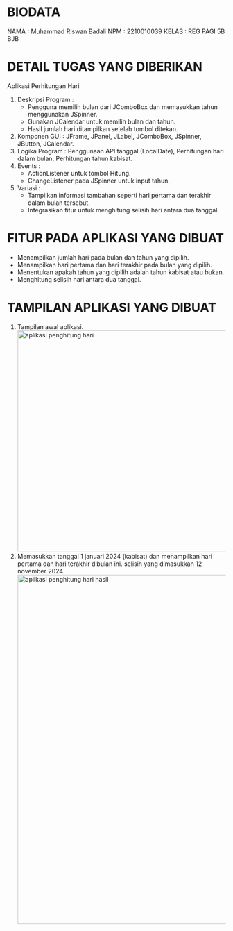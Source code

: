 # BIODATA 
NAMA  : Muhammad Riswan Badali
NPM   : 2210010039
KELAS : REG PAGI 5B BJB

# DETAIL TUGAS YANG DIBERIKAN
Aplikasi Perhitungan Hari<br>
1. Deskripsi Program :<br>
   - Pengguna memilih bulan dari JComboBox dan memasukkan tahun menggunakan JSpinner.<br>
   - Gunakan JCalendar untuk memilih bulan dan tahun.<br>
   - Hasil jumlah hari ditampilkan setelah tombol ditekan.<br>
2. Komponen GUI : JFrame, JPanel, JLabel, JComboBox, JSpinner, JButton, JCalendar.<br>
3. Logika Program : Penggunaan API tanggal (LocalDate), Perhitungan hari dalam bulan, Perhitungan tahun kabisat.<br>
4. Events :<br>
   - ActionListener untuk tombol Hitung.<br>
   - ChangeListener pada JSpinner untuk input tahun.<br>
5. Variasi :<br>
   - Tampilkan informasi tambahan seperti hari pertama dan terakhir dalam bulan tersebut.<br>
   - Integrasikan fitur untuk menghitung selisih hari antara dua tanggal.<br>

# FITUR PADA APLIKASI YANG DIBUAT
- Menampilkan jumlah hari pada bulan dan tahun yang dipilih.<br>
- Menampilkan hari pertama dan hari terakhir pada bulan yang dipilih.<br>
- Menentukan apakah tahun yang dipilih adalah tahun kabisat atau bukan.<br>
- Menghitung selisih hari antara dua tanggal.<br>

# TAMPILAN APLIKASI YANG DIBUAT
1. Tampilan awal aplikasi.<br>
<img width="509" alt="aplikasi penghitung hari" src="https://github.com/user-attachments/assets/c5893d5f-c0c4-4d45-a926-32221003a637"><br>
2. Memasukkan tanggal 1 januari 2024 (kabisat) dan menampilkan hari pertama dan hari terakhir dibulan ini. selisih yang dimasukkan 12 november 2024.<br>
<img width="805" alt="aplikasi penghitung hari hasil" src="https://github.com/user-attachments/assets/af95dba2-59d0-4e7f-91d8-e599c6980c20"><br>
